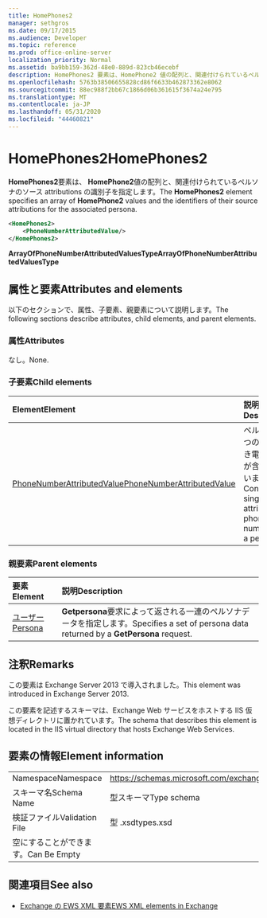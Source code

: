 ```yaml
---
title: HomePhones2
manager: sethgros
ms.date: 09/17/2015
ms.audience: Developer
ms.topic: reference
ms.prod: office-online-server
localization_priority: Normal
ms.assetid: ba9bb159-362d-48e0-889d-823cb46ecebf
description: HomePhones2 要素は、HomePhone2 値の配列と、関連付けられているペルソナのソース attributions の識別子を指定します。
ms.openlocfilehash: 5763b38506655828cd86f6633b462873362e8062
ms.sourcegitcommit: 88ec988f2bb67c1866d06b361615f3674a24e795
ms.translationtype: MT
ms.contentlocale: ja-JP
ms.lasthandoff: 05/31/2020
ms.locfileid: "44460821"
---
```

# <a name="homephones2"></a><span data-ttu-id="3f71d-103">HomePhones2</span><span class="sxs-lookup"><span data-stu-id="3f71d-103">HomePhones2</span></span>

<span data-ttu-id="3f71d-104">**HomePhones2**要素は、 **HomePhone2**値の配列と、関連付けられているペルソナのソース attributions の識別子を指定します。</span><span class="sxs-lookup"><span data-stu-id="3f71d-104">The **HomePhones2** element specifies an array of **HomePhone2** values and the identifiers of their source attributions for the associated persona.</span></span> 
  
```XML
<HomePhones2>
    <PhoneNumberAttributedValue/>
</HomePhones2>
```

 <span data-ttu-id="3f71d-105">**ArrayOfPhoneNumberAttributedValuesType**</span><span class="sxs-lookup"><span data-stu-id="3f71d-105">**ArrayOfPhoneNumberAttributedValuesType**</span></span>
## <a name="attributes-and-elements"></a><span data-ttu-id="3f71d-106">属性と要素</span><span class="sxs-lookup"><span data-stu-id="3f71d-106">Attributes and elements</span></span>

<span data-ttu-id="3f71d-107">以下のセクションで、属性、子要素、親要素について説明します。</span><span class="sxs-lookup"><span data-stu-id="3f71d-107">The following sections describe attributes, child elements, and parent elements.</span></span>
  
### <a name="attributes"></a><span data-ttu-id="3f71d-108">属性</span><span class="sxs-lookup"><span data-stu-id="3f71d-108">Attributes</span></span>

<span data-ttu-id="3f71d-109">なし。</span><span class="sxs-lookup"><span data-stu-id="3f71d-109">None.</span></span>
  
### <a name="child-elements"></a><span data-ttu-id="3f71d-110">子要素</span><span class="sxs-lookup"><span data-stu-id="3f71d-110">Child elements</span></span>

|<span data-ttu-id="3f71d-111">**Element**</span><span class="sxs-lookup"><span data-stu-id="3f71d-111">**Element**</span></span>|<span data-ttu-id="3f71d-112">**説明**</span><span class="sxs-lookup"><span data-stu-id="3f71d-112">**Description**</span></span>|
|:-----|:-----|
|[<span data-ttu-id="3f71d-113">PhoneNumberAttributedValue</span><span class="sxs-lookup"><span data-stu-id="3f71d-113">PhoneNumberAttributedValue</span></span>](phonenumberattributedvalue.md) <br/> |<span data-ttu-id="3f71d-114">ペルソナの1つの属性付き電話番号が含まれています。</span><span class="sxs-lookup"><span data-stu-id="3f71d-114">Contains a single attributed phone number for a persona.</span></span>  <br/> |
   
### <a name="parent-elements"></a><span data-ttu-id="3f71d-115">親要素</span><span class="sxs-lookup"><span data-stu-id="3f71d-115">Parent elements</span></span>

|<span data-ttu-id="3f71d-116">**要素**</span><span class="sxs-lookup"><span data-stu-id="3f71d-116">**Element**</span></span>|<span data-ttu-id="3f71d-117">**説明**</span><span class="sxs-lookup"><span data-stu-id="3f71d-117">**Description**</span></span>|
|:-----|:-----|
|[<span data-ttu-id="3f71d-118">ユーザー</span><span class="sxs-lookup"><span data-stu-id="3f71d-118">Persona</span></span>](persona.md) <br/> |<span data-ttu-id="3f71d-119">**Getpersona**要求によって返される一連のペルソナデータを指定します。</span><span class="sxs-lookup"><span data-stu-id="3f71d-119">Specifies a set of persona data returned by a **GetPersona** request.</span></span>  <br/> |
   
## <a name="remarks"></a><span data-ttu-id="3f71d-120">注釈</span><span class="sxs-lookup"><span data-stu-id="3f71d-120">Remarks</span></span>

<span data-ttu-id="3f71d-121">この要素は Exchange Server 2013 で導入されました。</span><span class="sxs-lookup"><span data-stu-id="3f71d-121">This element was introduced in Exchange Server 2013.</span></span>
  
<span data-ttu-id="3f71d-122">この要素を記述するスキーマは、Exchange Web サービスをホストする IIS 仮想ディレクトリに置かれています。</span><span class="sxs-lookup"><span data-stu-id="3f71d-122">The schema that describes this element is located in the IIS virtual directory that hosts Exchange Web Services.</span></span>
  
## <a name="element-information"></a><span data-ttu-id="3f71d-123">要素の情報</span><span class="sxs-lookup"><span data-stu-id="3f71d-123">Element information</span></span>

|||
|:-----|:-----|
|<span data-ttu-id="3f71d-124">Namespace</span><span class="sxs-lookup"><span data-stu-id="3f71d-124">Namespace</span></span>  <br/> |https://schemas.microsoft.com/exchange/services/2006/types  <br/> |
|<span data-ttu-id="3f71d-125">スキーマ名</span><span class="sxs-lookup"><span data-stu-id="3f71d-125">Schema Name</span></span>  <br/> |<span data-ttu-id="3f71d-126">型スキーマ</span><span class="sxs-lookup"><span data-stu-id="3f71d-126">Type schema</span></span>  <br/> |
|<span data-ttu-id="3f71d-127">検証ファイル</span><span class="sxs-lookup"><span data-stu-id="3f71d-127">Validation File</span></span>  <br/> |<span data-ttu-id="3f71d-128">型 .xsd</span><span class="sxs-lookup"><span data-stu-id="3f71d-128">types.xsd</span></span>  <br/> |
|<span data-ttu-id="3f71d-129">空にすることができます。</span><span class="sxs-lookup"><span data-stu-id="3f71d-129">Can Be Empty</span></span>  <br/> ||
   
## <a name="see-also"></a><span data-ttu-id="3f71d-130">関連項目</span><span class="sxs-lookup"><span data-stu-id="3f71d-130">See also</span></span>



- [<span data-ttu-id="3f71d-131">Exchange の EWS XML 要素</span><span class="sxs-lookup"><span data-stu-id="3f71d-131">EWS XML elements in Exchange</span></span>](ews-xml-elements-in-exchange.md)


